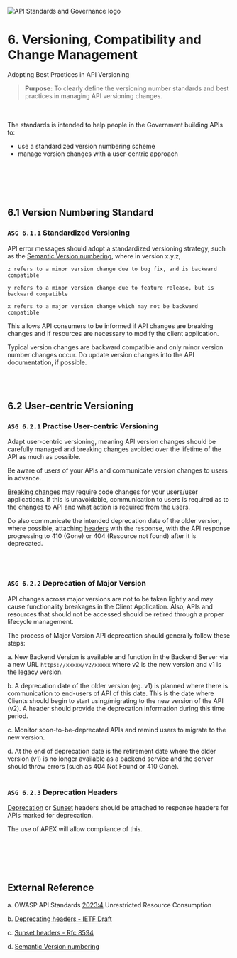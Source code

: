 <br></br>

![API Standards and Governance logo](../assets/logo+title.png ":size=250")

# 6. Versioning, Compatibility and Change Management

Adopting Best Practices in API Versioning

> **Purpose:** To clearly define the versioning number standards and best practices in managing API versioning changes.

<br></br>
The standards is intended to help people in the Government building APIs to:

- use a standardized version numbering scheme
- manage version changes with a user-centric approach

<br></br>
<br></br>

## 6.1 Version Numbering Standard

### `ASG 6.1.1` Standardized Versioning

API error messages should adopt a standardized versioning strategy, such as the [Semantic Version numbering](https://semver.org), where in version x.y.z,

    z refers to a minor version change due to bug fix, and is backward compatible

    y refers to a minor version change due to feature release, but is backward compatible

    x refers to a major version change which may not be backward compatible

This allows API consumers to be informed if API changes are breaking changes and if resources are necessary to modify the client application.

Typical version changes are backward compatible and only minor version number changes occur. Do update version changes into the API documentation, if possible.

<br></br>

## 6.2 User-centric Versioning

### `ASG 6.2.1` Practise User-centric Versioning

Adapt user-centric versioning, meaning API version changes should be carefully managed and breaking changes avoided over the lifetime of the API as much as possible.

Be aware of users of your APIs and communicate version changes to users in advance.

[Breaking changes](#asg-622-deprecation-of-major-version) may require code changes for your users/user applications. If this is unavoidable, communication to users is required as to the changes to API and what action is required from the users.

Do also communicate the intended deprecation date of the older version, where possible, attaching [headers](#asg-623-deprecation-headers) with the response, with the API response progressing to 410 (Gone) or 404 (Resource not found) after it is deprecated.

<br></br>

### `ASG 6.2.2` Deprecation of Major Version

API changes across major versions are not to be taken lightly and may cause functionality breakages in the Client Application. Also, APIs and resources that should not be accessed should be retired through a proper lifecycle management.

The process of Major Version API deprecation should generally follow these steps:

a. New Backend Version is available and function in the Backend Server via a new URL `https://xxxxx/v2/xxxxx` where v2 is the new version and v1 is the legacy version.

b. A deprecation date of the older version (eg. v1) is planned where there is communication to end-users of API of this date. This is the date where Clients should begin to start using/migrating to the new version of the API (v2). A header should provide the deprecation information during this time period.

c. Monitor soon-to-be-deprecated APIs and remind users to migrate to the new version.

d. At the end of deprecation date is the retirement date where the older version (v1) is no longer available as a backend service and the server should throw errors (such as 404 Not Found or 410 Gone).
<br></br>

### `ASG 6.2.3` Deprecation Headers

[Deprecation](https://datatracker.ietf.org/doc/html/draft-ietf-httpapi-deprecation-header-03) or [Sunset](https://www.rfc-editor.org/rfc/rfc8594.html) headers should be attached to response headers for APIs marked for deprecation.

The use of APEX will allow compliance of this.

<br></br>
<br></br>

## External Reference

a. OWASP API Standards [2023:4](https://owasp.org/API-Security/editions/2023/en/0xa4-unrestricted-resource-consumption/) Unrestricted Resource Consumption

b. [Deprecating headers - IETF Draft](https://datatracker.ietf.org/doc/html/draft-ietf-httpapi-deprecation-header-03)

c. [Sunset headers - Rfc 8594](https://www.rfc-editor.org/rfc/rfc8594.html)

d. [Semantic Version numbering](https://semver.org)
